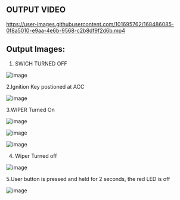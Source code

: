 
## OUTPUT VIDEO


https://user-images.githubusercontent.com/101695762/168486085-0f8a5010-e9aa-4e6b-9568-c2b8df9f2d6b.mp4


## Output Images:

1. SWICH TURNED OFF

![image](https://user-images.githubusercontent.com/101695762/168481452-c8e6f11c-6e7e-4ae0-b380-14b92f224d0a.png)



2.Ignition Key postioned at ACC

![image](https://user-images.githubusercontent.com/101695762/168481474-0f0af52f-4250-4100-9e0e-2d4cfb799e68.png)

3.WIPER Turned On

![image](https://user-images.githubusercontent.com/101695762/168481386-b1a970bf-6121-44b3-89be-f9b277e88efb.png)


![image](https://user-images.githubusercontent.com/101695762/168481367-55b1d15c-312a-46bf-af90-1f40a035d4cd.png)


![image](https://user-images.githubusercontent.com/101695762/168481322-a3ea5f6e-c070-4c99-9683-08e518044c94.png)

4. Wiper Turned off

![image](https://user-images.githubusercontent.com/101695762/168481625-767e5c81-90d3-45c1-a655-cc70e2763092.png)


5.User button is pressed and held for 2 seconds, the red LED is off

![image](https://user-images.githubusercontent.com/101695762/168481662-46b1e216-7b58-473f-a6ff-f46daa73f56a.png)
